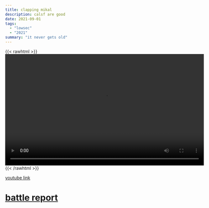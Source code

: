 ```yaml
---
title: clapping mikal
description: calsf are good
date: 2021-09-01
tags:
  - "lowsec"
  - "2021"
summary: "it never gets old"
---
```


{{< rawhtml >}}<video width="640" height="360" controls>
<source src="https://crowdfile.net/snuffed/clapping-mikal.mp4" type="video/mp4">
Your browser does not support the video tag.</video>{{< /rawhtml >}}

[youtube link](https://www.youtube.com/watch?v=t7hzQNxLzME)

# [battle report](https://br.evetools.org/related/30004980/202109010300)
